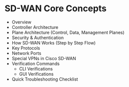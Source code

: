 # SD-WAN Core Concepts

- Overview
- Controller Architecture
- Plane Architecture (Control, Data, Management Planes)
- Security & Authentication
- How SD-WAN Works (Step by Step Flow)
- Key Protocols
- Network Ports
- Special VPNs in Cisco SD-WAN
- Verification Commands
  - CLI Verifications
  - GUI Verifications
- Quick Troubleshooting Checklist

